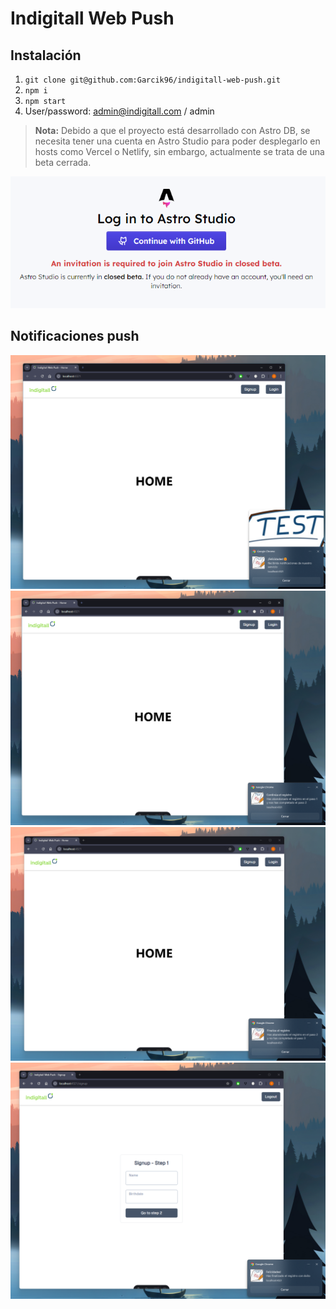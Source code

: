 # Indigitall Web Push

## Instalación

1. `git clone git@github.com:Garcik96/indigitall-web-push.git`
2. `npm i`
3. `npm start`
4. User/password: admin@indigitall.com / admin

> **Nota:**
> Debido a que el proyecto está desarrollado con Astro DB, se necesita tener una cuenta en Astro Studio para poder desplegarlo en hosts como Vercel o Netlify, sin embargo, actualmente se trata de una beta cerrada.

![](/public/astro_studio.png)

## Notificaciones push

![](/public/Home.png)
![](/public/Step%201%20-%202.png)
![](/public/Step%202%20-%203.png)
![](/public/Register.png)
